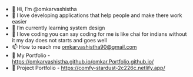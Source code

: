 - 👋 Hi, I’m @omkarvashistha
- 👀 I love developing applications that help people and make there work easier
- 🌱 I’m currently learning system design
- 💞️ I love coding you can say coding for me is like chai for indians without it my day does not starts and goes well
- 📫 How to reach me omkarvashistha90@gmail.com
- 📃 My Portfolio - https://omkarvashistha.github.io/omkar.Portfolio.github.io/
- 🧾 Project Portfolio - https://comfy-stardust-2c226c.netlify.app/

<!---
omkarvashistha/omkarvashistha is a ✨ special ✨ repository because its `README.md` (this file) appears on your GitHub profile.
You can click the Preview link to take a look at your changes.
--->
